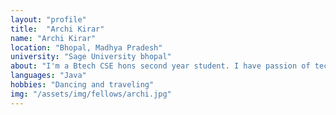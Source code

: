 ```yaml
---
layout: "profile"
title:  "Archi Kirar"
name: "Archi Kirar"
location: "Bhopal, Madhya Pradesh"
university: "Sage University bhopal"
about: "I'm a Btech CSE hons second year student. I have passion of technology to boost my skills and experience."	
languages: "Java"
hobbies: "Dancing and traveling"
img: "/assets/img/fellows/archi.jpg"
---
```

